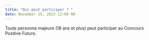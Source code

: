 ```yaml
---
title: "Qui peut participer ? "
date: November 15, 2023 12:00 AM
---
```

Toute personne majeure (18 ans et plus) peut participer au Concours Positive Future.